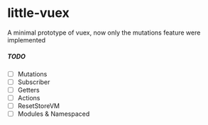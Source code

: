 # little-vuex

A minimal prototype of vuex, now only the mutations feature were implemented

##### TODO

- [ ] Mutations
- [ ] Subscriber
- [ ] Getters
- [ ] Actions
- [ ] ResetStoreVM
- [ ] Modules & Namespaced
